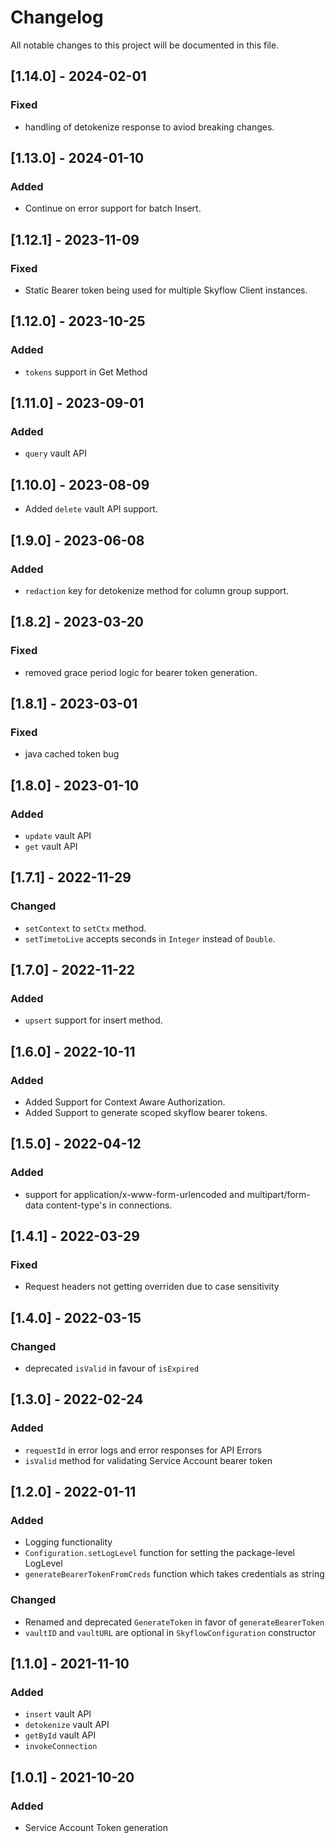 # Changelog
All notable changes to this project will be documented in this file.

## [1.14.0] - 2024-02-01
### Fixed
- handling of detokenize response to aviod breaking changes.

## [1.13.0] - 2024-01-10
### Added
- Continue on error support for batch Insert.

## [1.12.1] - 2023-11-09
### Fixed
- Static Bearer token being used for multiple Skyflow Client instances.

## [1.12.0] - 2023-10-25
### Added
- `tokens` support in Get Method

## [1.11.0] - 2023-09-01
### Added
- `query` vault API

## [1.10.0] - 2023-08-09
- Added `delete` vault API support. 
## [1.9.0] - 2023-06-08
### Added
- `redaction` key for detokenize method for column group support.

## [1.8.2] - 2023-03-20
### Fixed
- removed grace period logic for bearer token generation.

## [1.8.1] - 2023-03-01
### Fixed
- java cached token bug

## [1.8.0] - 2023-01-10
### Added
- `update` vault API
- `get` vault API

## [1.7.1] - 2022-11-29
### Changed
- `setContext` to `setCtx` method.
- `setTimetoLive` accepts seconds in `Integer` instead of `Double`.

## [1.7.0] - 2022-11-22
### Added
- `upsert` support for insert method.

## [1.6.0] - 2022-10-11

### Added
- Added Support for Context Aware Authorization.
- Added Support to generate scoped skyflow bearer tokens.
## [1.5.0] - 2022-04-12

### Added
- support for application/x-www-form-urlencoded and multipart/form-data content-type's in connections.

## [1.4.1] - 2022-03-29

### Fixed 
- Request headers not getting overriden due to case sensitivity

## [1.4.0] - 2022-03-15

### Changed

- deprecated `isValid` in favour of `isExpired`

## [1.3.0] - 2022-02-24

### Added

- `requestId` in error logs and error responses for API Errors
- `isValid` method for validating Service Account bearer token

## [1.2.0] - 2022-01-11

### Added
- Logging functionality
- `Configuration.setLogLevel` function for setting the package-level LogLevel
- `generateBearerTokenFromCreds` function which takes credentials as string

### Changed
- Renamed and deprecated `GenerateToken` in favor of `generateBearerToken`
- `vaultID` and `vaultURL` are optional in `SkyflowConfiguration` constructor

## [1.1.0] - 2021-11-10
### Added
- `insert` vault API
- `detokenize` vault API
- `getById` vault API
- `invokeConnection` 
## [1.0.1] - 2021-10-20
### Added 
-  Service Account Token generation